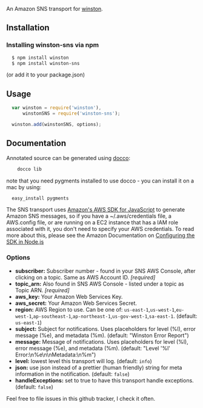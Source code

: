 An Amazon SNS transport for [winston][0].

## Installation

### Installing winston-sns via npm

``` sh
  $ npm install winston
  $ npm install winston-sns
```
(or add it to your package.json)

## Usage
``` js
  var winston = require('winston'),
      winstonSNS = require('winston-sns');

  winston.add(winstonSNS, options);
```

## Documentation

Annotated source can be generated using [docco](https://github.com/jashkenas/docco):
``` sh
	docco lib
```
note that you need pygments installed to use docco - you can install it on a mac by using:
``` sh
  easy_install pygments
```

The SNS transport uses [Amazon's AWS SDK for JavaScript](https://www.npmjs.com/package/aws-sdk) to generate Amazon SNS messages, so if you have a ~/.aws/credentials file, a AWS.config file, or are running on a EC2 instance that has a IAM role associated with it, you don't need to specify your AWS credentials. To read more about this, please see the Amazon Documentation on [Configuring the SDK in Node.js](http://docs.aws.amazon.com/AWSJavaScriptSDK/guide/node-configuring.html)

### Options
* __subscriber:__ Subscriber number - found in your SNS AWS Console, after clicking on a topic. Same as AWS Account ID. *[required]*
* __topic_arn:__ Also found in SNS AWS Console - listed under a topic as Topic ARN. *[required]*
* __aws_key:__ Your Amazon Web Services Key.
* __aws_secret:__ Your Amazon Web Services Secret.
* __region:__ AWS Region to use. Can be one of: `us-east-1`,`us-west-1`,`eu-west-1`,`ap-southeast-1`,`ap-northeast-1`,`us-gov-west-1`,`sa-east-1`. (default: `us-east-1`)
* __subject:__ Subject for notifications. Uses placeholders for level (%l), error message (%e), and metadata (%m). (default: "Winston Error Report")
* __message:__ Message of notifications. Uses placeholders for level (%l), error message (%e), and metadata (%m). (default: "Level '%l' Error:\n%e\n\nMetadata:\n%m")
* __level:__ lowest level this transport will log. (default: `info`)
* __json:__ use json instead of a prettier (human friendly) string for meta information in the notification. (default: `false`)
* __handleExceptions:__ set to true to have this transport handle exceptions. (default: `false`)

Feel free to file issues in this github tracker, I check it often.

[0]: https://github.com/flatiron/winston
